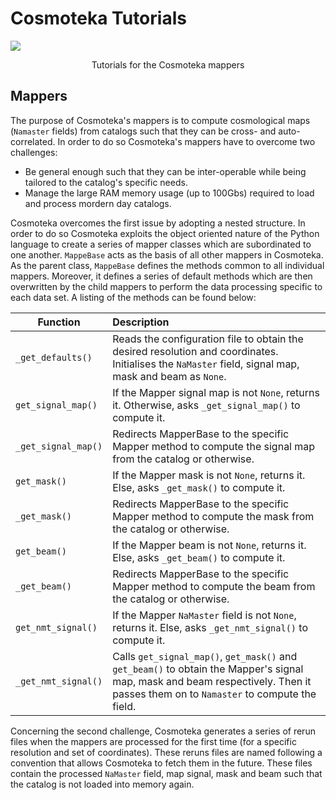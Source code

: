 # Cosmoteka Tutorials
![](https://raw.githubusercontent.com/JaimeRZP/Cosmoteka_tutorials/master/docs/src/assets/cosmoteka_logo.png)
<p align="center"> Tutorials for the Cosmoteka mappers </p>

## Mappers
The purpose of Cosmoteka's mappers is to compute cosmological maps (```Namaster``` fields) from catalogs such that they can be cross- and auto-correlated.
In order to do so Cosmoteka's mappers have to overcome two challenges:
- Be general enough such that they can be inter-operable while being tailored to the catalog's specific needs.
- Manage the large RAM memory usage (up to 100Gbs) required to load and process mordern day catalogs.

Cosmoteka overcomes the first issue by adopting a nested structure. In order to do so Cosmoteka exploits the object oriented nature of the Python language to create a series of mapper classes which are subordinated to one another. ```MappeBase``` acts as the basis of all other mappers in Cosmoteka. As the parent class, ```MappeBase``` defines the methods common to all individual mappers. Moreover, it defines a series of default methods which are then overwritten by the child mappers to perform the data processing specific to each data set. A listing of the methods can be found below:

| Function                 | Description                                                                                                                                                    |
| -----------              | :-----------                                                                                                                                                   |
| ```_get_defaults()```    | Reads the configuration file to obtain the desired resolution and coordinates. Initialises the ```NaMaster``` field, signal map, mask and beam as ```None```.   |
| ```get_signal_map()```   | If the Mapper signal map is not ```None```, returns it. Otherwise, asks ```_get_signal_map()``` to compute it.                                                 |
| ```_get_signal_map()```  | Redirects MapperBase to the specific Mapper method to compute the signal map from the catalog or otherwise.                                                    |
| ```get_mask()```         | If the Mapper mask is not ```None```, returns it. Else, asks ```_get_mask()``` to compute it.                                                                  |
| ```_get_mask()```        | Redirects MapperBase to the specific Mapper method to compute the mask from the catalog or otherwise.                                                          |
| ```get_beam()```         | If the Mapper beam is not ```None```, returns it. Else, asks ```_get_beam()``` to compute it.                                                                  |
| ```_get_beam()```        | Redirects MapperBase to the specific Mapper method to compute the beam from the catalog or otherwise.                                                          |
| ```get_nmt_signal()```   | If the Mapper ```NaMaster``` field is not ```None```, returns it. Else, asks ```_get_nmt_signal()``` to compute it.                                            |
| ```_get_nmt_signal()```  | Calls  ```get_signal_map()```,  ```get_mask()``` and  ```get_beam()``` to obtain the Mapper's signal map, mask and beam respectively. Then it passes them on to  ```Namaster``` to compute the field. |

Concerning the second challenge, Cosmoteka generates a series of rerun files when the mappers are processed for the first time (for a specific resolution and set of coordinates). These reruns files are named following a convention that allows Cosmoteka to fetch them in the future. These files contain the processed ```NaMaster``` field, map signal, mask and beam such that the catalog is not loaded into memory again.

